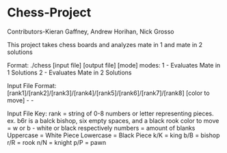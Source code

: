 # Chess-Project
Contributors-Kieran Gaffney, Andrew Horihan, Nick Grosso

This project takes chess boards and analyzes mate in 1 and mate in 2 solutions

Format: ./chess [input file] [output file] [mode]
modes: 1 - Evaluates Mate in 1 Solutions
       2 - Evaluates Mate in 2 Solutions
       
Input File Format: [rank1]/[rank2]/[rank3]/[rank4]/[rank5]/[rank6]/[rank7]/[rank8] [color to move] - -

Input File Key:    rank = string of 0-8 numbers or letter representing pieces. ex. b6r is a balck bishop, six empty spaces, and a black rook
                   color to move = w or b - white or black respectively
                   numbers = amount of blanks
                   Uppercase = White Piece
                   Lowercase = Black Piece
                   k/K = king
                   b/B = bishop
                   r/R = rook
                   n/N = knight
                   p/P = pawn

